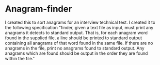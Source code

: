 # Anagram-finder
I created this to sort anagrams for an interview technical test. I created it to the following specification "finder, given a text file as input, must print any anagrams it detects to standard output. That is, for each anagram word found in the supplied file, a line should be printed to standard output containing all anagrams of that word found in the same file. If there are no anagrams in the file, print no anagrams found to standard output. Any anagrams which are found should be output in the order they are found within the file."
